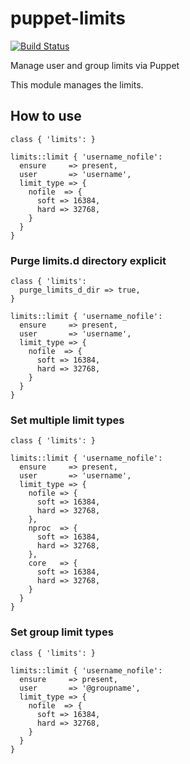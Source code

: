 # puppet-limits
[![Build Status](https://travis-ci.org/mauricio-sousa/puppet-limits.svg?branch=master)](https://travis-ci.org/mauricio-sousa/puppet-limits)

Manage user and group limits via Puppet

This module manages the limits.

## How to use

```puppet
class { 'limits': }

limits::limit { 'username_nofile':
  ensure     => present,
  user       => 'username',
  limit_type => {
    nofile  => {
      soft => 16384,
      hard => 32768,
    }
  }
}

```
### Purge limits.d directory explicit

```puppet
class { 'limits':
  purge_limits_d_dir => true,
}

limits::limit { 'username_nofile':
  ensure     => present,
  user       => 'username',
  limit_type => {
    nofile  => {
      soft => 16384,
      hard => 32768,
    }
  }
}
```

### Set multiple limit types

```puppet
class { 'limits': }

limits::limit { 'username_nofile':
  ensure     => present,
  user       => 'username',
  limit_type => {
    nofile => {
      soft => 16384,
      hard => 32768,
    },
    nproc  => {
      soft => 16384,
      hard => 32768,
    },
    core   => {
      soft => 16384,
      hard => 32768,
    }
  }
}
```
### Set group limit types

```puppet
class { 'limits': }

limits::limit { 'username_nofile':
  ensure     => present,
  user       => '@groupname',
  limit_type => {
    nofile  => {
      soft => 16384,
      hard => 32768,
    }
  }
}
```
